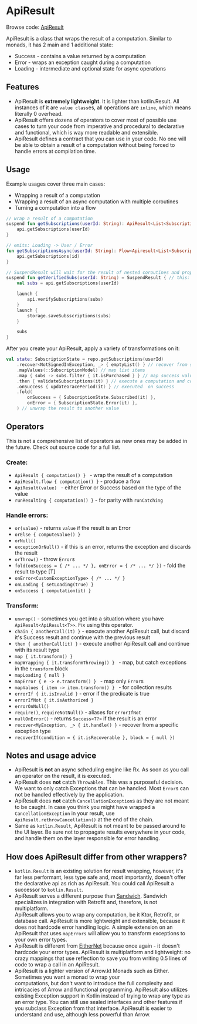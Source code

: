 # ApiResult

Browse
code: [ApiResult](https://github.com/respawn-app/kmmutils/tree/master/apiresult/src/commonMain/kotlin/pro/respawn/kmmutils/apiresult)

ApiResult is a class that wraps the result of a computation.
Similar to monads, it has 2 main and 1 additional state:

* Success - contains a value returned by a computation
* Error - wraps an exception caught during a computation
* Loading - intermediate and optional state for async operations

## Features

* ApiResult is **extremely lightweight**. It is lighter than kotlin.Result.
  All instances of it are `value class`es, all operations are `inline`, which means literally 0 overhead.
* ApiResult offers dozens of operators to cover most of possible use cases to turn your
  code from imperative and procedural to declarative and functional, which is way more readable and extensible.
* ApiResult defines a contract that you can use in your code. No one will be able to obtain a result of a computation
  without being forced to handle errors at compilation time.

## Usage

Example usages cover three main cases:

* Wrapping a result of a computation
* Wrapping a result of an async computation with multiple coroutines
* Turning a computation into a flow

```kotlin
// wrap a result of a computation
suspend fun getSubscriptions(userId: String): ApiResult<List<SubscriptionResponse>> = ApiResult {
    api.getSubscriptions(userId)
}

// emits: Loading -> User / Error
fun getSubscriptionsAsync(userId: String): Flow<Apiresult<List<SubscriptionResponse>>> = ApiResult.flow {
    api.getSubscriptions(id)
}

// SuspendResult will wait for the result of nested coroutines and propagate exceptions thrown in them
suspend fun getVerifiedSubs(userId: String) = SuspendResult { // this: CoroutineScope
    val subs = api.getSubscriptions(userId)

    launch {
        api.verifySubscriptions(subs)
    }
    launch {
        storage.saveSubsscriptions(subs)
    }

    subs
}
```

After you create your ApiResult, apply a variety of transformations on it:

```kotlin
val state: SubscriptionState = repo.getSubscriptions(userId)
    .recover<NotSignedInException, _> { emptyList() } // recover from some or all errors
    .mapValues(::SubscriptionModel) // map list items
    .map { subs -> subs.filter { it.isPurchased } } // map success value to filtered list
    .then { validateSubscriptions(it) } // execute a computation and continue with its result, propagating errors
    .onSuccess { updateGracePeriod(it) } // executed  on success
    .fold(
        onSuccess = { SubscriptionState.Subscribed(it) },
        onError = { SubscriptionState.Error(it) },
    ) // unwrap the result to another value
```

## Operators

This is not a comprehensive list of operators as new ones may be added in the future.
Check out source code for a full list.

### Create:

* `ApiResult { computation() } ` - wrap the result of a computation
* `ApiResult.flow { computation() }` - produce a flow
* `ApiResult(value) ` - either Error or Success based on the type of the value
* `runResulting { computation() }` - for parity with `runCatching`

### Handle errors:

* `or(value)` - returns `value` if the result is an Error
* `orElse { computeValue() }`
* `orNull()`
* `exceptionOrNull()` - if this is an error, returns the exception and discards the result
* `orThrow()` - throw `Error`s
* `fold(onSuccess = { /* ... */ }, onError = { /* ... */ })` - fold the result to type [T]
* `onError<CustomExceptionType> { /* ... */ }`
* `onLoading { setLoading(true) }`
* `onSuccess { computation(it) }`

### Transform:

* `unwrap()` - sometimes you get into a situation where you have `ApiResult<ApiResult<T>>`. Fix using this operator.
* `chain { anotherCall(it) }` - execute another ApiResult call,
  but discard it's Success result and continue with the previous result
* `then { anotherCall(it) }` - execute another ApiResult call and continue with its result type
* `map { it.transform() }`
* `mapWrapping { it.transformThrowing() } ` - map, but catch exceptions in the `transform` block
* `mapLoading { null }`
* `mapError { e -> e.transform() } `  - map only `Error`s
* `mapValues { item -> item.transform() } ` - for collection results
* `errorIf { it.isInvalid }` - error if the predicate is true
* `errorIfNot { it.isAuthorized }`
* `errorOnNull()`
* `require()`, `requireNotNull()` - aliases for `errorIfNot`
* `nullOnError()` - returns `Success<T?>` if the result is an error
* `recover<MyException, _> { it.handle() }` - recover from a specific exception type
* `recoverIf(condition = { it.isRecoverable }, block = { null })`

## Notes and usage advice

* ApiResult is **not** an async scheduling engine like Rx.
  As soon as you call an operator on the result, it is executed.
* ApiResult does **not** catch `Throwable`s. This was a purposeful decision. We want to only catch Exceptions that can
  be handled. Most `Error`s can not be handled effectively by the application.
* ApiResult does **not** catch `CancellationException`s as they are not meant to be caught.
  In case you think you might have wrapped a `CancellationException` in your result,
  use `ApiResult.rethrowCancellation()` at the end of the chain.
* Same as `kotlin.Result`, ApiResult is not meant to be passed around to the UI layer.
  Be sure not to propagate results everywhere in your code, and handle them on the layer responsible for error handling.

## How does ApiResult differ from other wrappers?

* `kotlin.Result` is an existing solution for result wrapping,
  however, it's far less performant, less type safe and, most importantly, doesn't offer the declarative api as rich as
  ApiResult. You could call ApiResult a successor to `kotlin.Result`.
* ApiResult serves a different purpose than [Sandwich](https://github.com/skydoves/sandwich).
  Sandwich specializes in integration with Retrofit and, therefore, is not multiplatform.  
  ApiResult allows you to wrap any computation, be it Ktor, Retrofit, or database call. ApiResult is more lightweight
  and extensible, because it does not hardcode error handling logic. A simple extension on an ApiResult that
  uses `mapErrors` will allow you to transform exceptions to your own error types.
* ApiResult is different from [EitherNet](https://github.com/slackhq/EitherNet) because once again -
  it doesn't hardcode your error types. ApiResult is multiplatform and lightweight:
  no crazy mappings that use reflection to save you from writing 0.5 lines of code to wrap a call in an ApiResult.
* ApiResult is a lighter version of Arrow.kt Monads such as Either. Sometimes you want a monad to wrap your  
  computations, but don't want to introduce the full complexity and intricacies of Arrow and functional programming.
  ApiResult also utilizes existing Exception support in Kotlin instead of trying to wrap any type as an error type. You
  can still use sealed interfaces and other features if you subclass Exception from that interface.
  ApiResult is easier to understand and use, although less powerful than Arrow.
